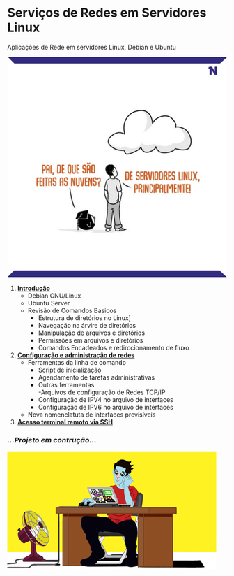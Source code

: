 # Serviços de Redes em Servidores Linux

Aplicações de Rede em servidores Linux, Debian e Ubuntu

![](Itens/Imagens/nuvensdeservidoreslinux.jpg)

1. [**Introdução**](Itens/Debian_GNU_Linux.md)  
   - Debian GNU/Linux
   - Ubuntu Server
   - Revisão de Comandos Basicos
      - Estrutura de diretórios no Linux]
      - Navegação na árvire de diretórios
      - Manipulação de arquivos e diretórios
      - Permissões em arquivos e diretórios
      - Comandos Encadeados e redirocionamento de fluxo  
1. [**Configuração e administração de redes**](Itens/EmConstrução.md)
    - Ferramentas da linha de comando
	  - Script de inicialização
	  - Agendamento de tarefas administrativas
	  - Outras ferramentas  
    -Arquivos de configuração de Redes TCP/IP
	  - Configuração de IPV4 no arquivo de interfaces
	  - Configuração de IPV6 no arquivo de interfaces
    - Nova nomenclatuta de interfaces previsíveis 
1. [**Acesso terminal remoto via SSH**](Itens/EmConstrução.md)
### _...Projeto em contrução..._
![](Itens/Imagens/nanotrabalhando.gif)
